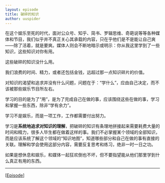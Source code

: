 ```yaml
---
layout: episode
title: 破碎的知识
author: uuspider
---
```

在这个娱乐至死的时代，面对公众号、知乎、简书、罗辑思维、奇葩说等等各种媒体和节目，我们似乎并不真正关心其承载的内容，只在乎他们是不是能让自己爽——除了活着，就是要爽。媒体人则会不断地暗示或明示：你从我这里学到了一些知识，这些知识对你有用。

这些破碎的知识没什么用。

我们浪费的时间、精力，或者还包括金钱，远超过那一点知识碎片的价值。

对知识的渴望和追求并没有什么问题，问题在于：“学什么”，应由自己决定，而不该被那些娱乐节目所左右。

学习的目的是为了“用”，是为了完成自己在做的事，应该围绕这些在做的事，学习和掌握一些东西，除非“学有余力”。

学习不是娱乐，而是一项工作，工作都需要付出努力。

学习是**系统地追求对知识的理解**，把破碎的知识有条理地拼接起来需要耗费大量的时间和精力，很多人毕生都在做着这样的事。我们不必掌握某个领域的全部知识，而是应该系统了解这个领域的“知识地图”，知道哪些部分和自己在做的事有直接的关联。理解和学会使用这部分内容，需要反复思考和练习，绝非一时一日之功。

如果是想休息和娱乐，和媒体一起狂欢倒也不坏，但不要指望能从他们那里学到什么真正有用的东西。


***

[[Episode][episode]]

[episode]:http://about.uuspider.com/2019/06/02/episodeindex.html

